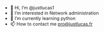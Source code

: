 - 👋 Hi, I’m @justlucas1
- 👀 I’m interested in Network administration
- 🌱 I’m currently learning python
- 📫 How to contact me pro@justlucas.fr

